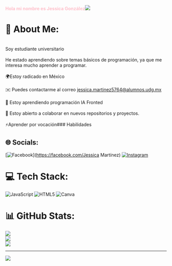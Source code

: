 **<font color="pink">Hola mi nombre es Jessica González</font>![](https://user-images.githubusercontent.com/18350557/176309783-0785949b-9127-417c-8b55-ab5a4333674e.gif)**

# 💫 About Me:
<br>Soy estudiante universitario<br><br>He estado aprendiendo sobre temas básicos de programación, ya que me interesa mucho aprender a programar.<br><br>🌍Estoy radicado en México<br><br>✉️ Puedes contactarme al correo jessica.martinez5764@alumnos.udg.mx<br><br>🧠 Estoy aprendiendo programación IA Fronted<br><br>🤝 Estoy abierto a colaborar en nuevos repositorios y proyectos.<br><br>⚡Aprender por vocación### Habilidades


## 🌐 Socials:
[![Facebook](https://img.shields.io/badge/Facebook-%231877F2.svg?logo=Facebook&logoColor=white)](https://facebook.com/Jessica Martínez) [![Instagram](https://img.shields.io/badge/Instagram-%23E4405F.svg?logo=Instagram&logoColor=white)](https://instagram.com/jessymg13) 

# 💻 Tech Stack:
![JavaScript](https://img.shields.io/badge/javascript-%23323330.svg?style=for-the-badge&logo=javascript&logoColor=%23F7DF1E) ![HTML5](https://img.shields.io/badge/html5-%23E34F26.svg?style=for-the-badge&logo=html5&logoColor=white) ![Canva](https://img.shields.io/badge/Canva-%2300C4CC.svg?style=for-the-badge&logo=Canva&logoColor=white)
# 📊 GitHub Stats:
![](https://github-readme-stats.vercel.app/api?username=Jessyjoss&theme=dark&hide_border=false&include_all_commits=true&count_private=false)<br/>
![](https://github-readme-streak-stats.herokuapp.com/?user=Jessyjoss&theme=dark&hide_border=false)<br/>
![](https://github-readme-stats.vercel.app/api/top-langs/?username=Jessyjoss&theme=dark&hide_border=false&include_all_commits=true&count_private=false&layout=compact)

---
[![](https://visitcount.itsvg.in/api?id=Jessyjoss&icon=0&color=0)](https://visitcount.itsvg.in)

<!-- Proudly created with GPRM ( https://gprm.itsvg.in ) -->
